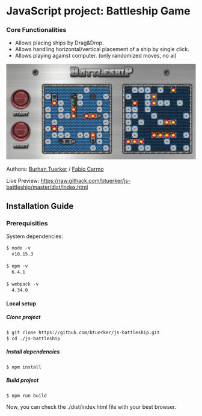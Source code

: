 # JavaScript project: Battleship Game

### Core Functionalities 
- Allows placing ships by Drag&Drop.
- Allows handling horizontal/vertical placement of a ship by single click.
- Allows playing against computer. (only randomized moves, no ai)

![](./preview.png)

Authors: <a href="https://github.com/btuerker">Burhan Tuerker</a> / <a href="https://github.com/madcido">Fabio Carmo</a>

Live Preview: https://raw.githack.com/btuerker/js-battleship/master/dist/index.html

## Installation Guide
### Prerequisities
System dependencies:
```
$ node -v
  v10.15.3

$ npm -v
  6.4.1

$ webpack -v
  4.34.0
```

#### Local setup
##### Clone project
```
$ git clone https://github.com/btuerker/js-battleship.git
$ cd ./js-battleship
```
##### Install dependencies
```
$ npm install
```
##### Build project
```
$ npm run build
```

Now, you can check the ./dist/index.html file with your best browser.
